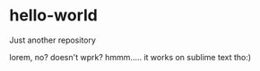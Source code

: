 # hello-world
Just another repository

lorem, no? doesn't wprk? hmmm..... it works on sublime text tho:) 
